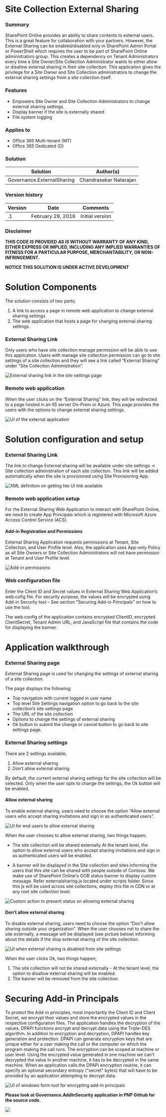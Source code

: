 # Site Collection External Sharing #

### Summary ###

SharePoint Online provides an ability to share contents to external users.  This is a great feature for collaboration with your partners. However, the External Sharing can be enabled/disabled only in SharePoint Admin Portal or PowerShell which requires the user to be part of SharePoint Online administrators group. This creates a dependency on Tenant Administrators every time a Site Owner/Site Collection Administrator wants to either allow or disallow external sharing in their site collection. This application gives the privilege for a Site Owner and Site Collection administrators to change the external sharing settings from a site collection itself. 

### Features ###
- Empowers Site Owner and Site Collection Administrators to change external sharing settings.
- Display banner if the site is externally shared
- File system logging


### Applies to ###
-  Office 365 Multi-tenant (MT)
-  Office 365 Dedicated (D)

### Solution ###
Solution | Author(s)
---------|----------
Governance.ExternalSharing | Chandrasekar Natarajan

### Version history ###
Version  | Date | Comments
---------| -----| --------
.1  | February 29, 2016 | Initial version

### Disclaimer ###
**THIS CODE IS PROVIDED *AS IS* WITHOUT WARRANTY OF ANY KIND, EITHER EXPRESS OR IMPLIED, INCLUDING ANY IMPLIED WARRANTIES OF FITNESS FOR A PARTICULAR PURPOSE, MERCHANTABILITY, OR NON-INFRINGEMENT.**

**NOTICE THIS SOLUTION IS UNDER ACTIVE DEVELOPMENT**

# Solution Components #
The solution consists of two parts;

1.	A link to access a page in remote web application to change external sharing settings
2.	The web application that hosts a page for changing external sharing settings. 

### External Sharing Link ###

Only users who have site collection manage permission will be able to use this application.  Users with manage site collection permission can go to site settings of a site collection and they will see a link called “External Sharing” under “Site Collection Administration”. 

![External sharing link in the site settings page](http://i.imgur.com/7MIROCT.png)

### Remote web application  ###

When the user clicks on the “External Sharing” link, they will be redirected to a page hosted in an IIS server On-Prem or Azure.  This page provides the users with the options to change external sharing settings.


![UI of the external application](http://i.imgur.com/F489vY5.png)

# Solution configuration and setup #

### External Sharing Link ###
The link to change External sharing will be available under site settings -> Site collection administration of each site collection.  This link will be added automatically when the site is provisioned using Site Provisioning App.

![XML definition on getting hte UI link available](http://i.imgur.com/jBEGuhK.png)

### Remote web application setup  ###
For the External Sharing Web Application to interact with SharePoint Online, we need to create App Principals which is registered with Microsoft Azure Access Control Service (ACS).

#### Add-in Registration and Permissions ####
External Sharing Application requests permissions at Tenant, Site Collection, and User Profile level.  Also, the application uses App-only Policy as all Site Owners or Site Collection Administrators will not have permission at Tenant and User Profile level.  

![Add-in permissions](http://i.imgur.com/w4u9pQv.png)

### Web configuration file ###
Enter the Client ID and Secret values in External Sharing Web Application’s web.cofig file.  For security purpose, the values will be encrypted using Add-in Security tool – See section "Securing Add-in Principals" on how to use the tool.  

The web.config of the application contains encrypted ClientID, encrypted ClientSecret, Tenant Admin URL, and JavaScript file that contains the code for displaying the banner.


#  Application walkthrough  #
### External Sharing page ###

External Sharing page is used for changing the settings of external sharing of a site collection. 

The page displays the following;

-	Top navigation with current logged in user name
-	Top level Site Settings navigation option to go back to the site collection’s site settings page
-	The URL of the site collection
-	Options to change the settings of external sharing
-	Ok button to submit the change or cancel button to go back to site settings page.

### External Sharing settings ###
There are 2 settings available;

1. Allow external sharing 
2. Don’t allow external sharing

By default, the current external sharing settings for the site collection will be selected.  Only when the user opts to change the settings, the Ok button will be enabled. 

#### Allow external sharing ####

To enable external sharing, users need to choose the option “Allow external users who accept sharing invitations and sign in as authenticated users”. 

 ![UI for end users to allow external sharing](http://i.imgur.com/F489vY5.png)

When the user chooses to allow external sharing, two things happen;

- The site collection will be shared externally At the tenant level, the option to allow external users who accept sharing invitations and sign in as authenticated users will be enabled.

- A banner will be displayed in the Site collection and sites informing the users that this site can be shared with people outside of Contoso.  We make use of SharePoint Online's OOB status banner to display custom message. Refer externalsharing.js located under scripts folder.  Since this js will be used across site collections, deploy this file in CDN or at any root site collection level.

 ![Custom action to present status on allowing external sharing](http://i.imgur.com/qUeCQGp.png)


#### Don’t allow external sharing ####
To disable external sharing, users need to choose the option “Don’t allow sharing outside your organization”.  When the user chooses not to share the site externally, a message will be displayed (see picture below) informing about the details if the stop external sharing of the site collection.

![UI when external sharing is disabled from site settings](http://i.imgur.com/0nNsGn3.png)

When the user clicks Ok, two things happen;

1.	The site collection will not be shared externally - At the tenant level, the option to disallow external sharing will be enabled.
2.	The banner will be removed from the site collection.
  

# Securing Add-in Principals #

To protect the Add-in principles, most importantly the Client ID and Client Secret, we encrypt their values and store the encrypted values in the respective configuration files.  The application handles the decryption of the values. DPAPI functions encrypt and decrypt data using the Triple-DES algorithm. In addition to encryption and decryption, DPAPI handles key generation and protection. DPAPI can generate encryption keys that are unique either for a user making the call or the computer on which the program making the call runs.  The encryption can be scoped at machine or user level.  Using the encrypted value generated in one machine we can't decrypted the value in another machine, it has to be decrypted in the same machine. When an application calls the DPAPI encryption routine, it can specify an optional secondary entropy ("secret" bytes) that will have to be provided by an application attempting to decrypt data. 

![UI of windows form tool for encrypting add-in principals](http://i.imgur.com/oBMuD3X.png)

**Please look at Governance.AddInSecurity application in PNP Github for the source code.**

<img src="https://telemetry.sharepointpnp.com/pnp/solutions/Governance.ExternalSharing" />